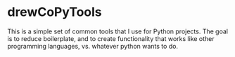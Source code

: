 # drewCoPyTools #
This is a simple set of common tools that I use for Python projects.
The goal is to reduce boilerplate, and to create functionality that works like other programming languages, vs. whatever python wants to do.
